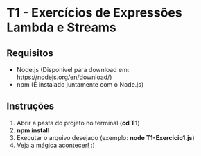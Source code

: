 # T1 - Exercícios de Expressões Lambda e Streams  

## Requisitos  
* Node.js (Disponível para download em: https://nodejs.org/en/download/)  
* npm (É instalado juntamente com o Node.js)  

## Instruções  
1. Abrir a pasta do projeto no terminal (**cd T1**)  
1. **npm install**  
1. Executar o arquivo desejado (exemplo: **node T1-Exercicio1.js**)  
1. Veja a mágica acontecer! :)  

